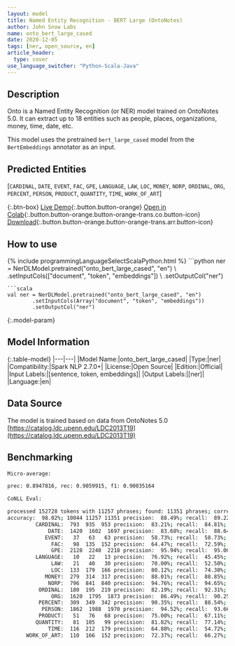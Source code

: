 ```yaml
---
layout: model
title: Named Entity Recognition - BERT Large (OntoNotes)
author: John Snow Labs
name: onto_bert_large_cased
date: 2020-12-05
tags: [ner, open_source, en]
article_header:
  type: cover
use_language_switcher: "Python-Scala-Java"
---
```


## Description

Onto is a Named Entity Recognition (or NER) model trained on OntoNotes 5.0. It can extract up to 18 entities such as people, places, organizations, money, time, date, etc.

This model uses the pretrained `bert_large_cased` model from the `BertEmbeddings` annotator as an input.

## Predicted Entities

\[`CARDINAL`, `DATE`, `EVENT`, `FAC`, `GPE`, `LANGUAGE`, `LAW`, `LOC`, `MONEY`, `NORP`, `ORDINAL`, `ORG`, `PERCENT`, `PERSON`, `PRODUCT`, `QUANTITY`, `TIME`, `WORK_OF_ART`]

{:.btn-box}
[Live Demo](https://demo.johnsnowlabs.com/public/NER_EN_18){:.button.button-orange}
[Open in Colab](https://colab.research.google.com/github/JohnSnowLabs/spark-nlp-workshop/blob/master/tutorials/streamlit_notebooks/NER_EN.ipynb){:.button.button-orange.button-orange-trans.co.button-icon}
[Download](https://s3.amazonaws.com/auxdata.johnsnowlabs.com/public/models/onto_bert_large_cased_en_2.7.0_2.4_1607198127113.zip){:.button.button-orange.button-orange-trans.arr.button-icon}

## How to use



<div class="tabs-box" markdown="1">
{% include programmingLanguageSelectScalaPython.html %}
```python
ner = NerDLModel.pretrained("onto_bert_large_cased", "en") \
        .setInputCols(["document", "token", "embeddings"]) \
        .setOutputCol("ner")

```
```scala
val ner = NerDLModel.pretrained("onto_bert_large_cased", "en")
        .setInputCols(Array("document", "token", "embeddings"))
        .setOutputCol("ner")
```
</div>

{:.model-param}
## Model Information

{:.table-model}
|---|---|
|Model Name:|onto_bert_large_cased|
|Type:|ner|
|Compatibility:|Spark NLP 2.7.0+|
|License:|Open Source|
|Edition:|Official|
|Input Labels:|[sentence, token, embeddings]|
|Output Labels:|[ner]|
|Language:|en|

## Data Source

The model is trained based on data from OntoNotes 5.0 [https://catalog.ldc.upenn.edu/LDC2013T19](https://catalog.ldc.upenn.edu/LDC2013T19)

## Benchmarking

```bash
Micro-average:

prec: 0.8947816, rec: 0.9059915, f1: 0.90035164

CoNLL Eval:

processed 152728 tokens with 11257 phrases; found: 11351 phrases; correct: 10044.
accuracy:  98.02%; 10044 11257 11351 precision:  88.49%; recall:  89.22%; FB1:  88.85
         CARDINAL:  793  935  953 precision:  83.21%; recall:  84.81%; FB1:  84.00  953
             DATE:  1420  1602  1697 precision:  83.68%; recall:  88.64%; FB1:  86.09  1697
            EVENT:   37   63   63 precision:  58.73%; recall:  58.73%; FB1:  58.73  63
              FAC:   98  135  152 precision:  64.47%; recall:  72.59%; FB1:  68.29  152
              GPE:  2128  2240  2218 precision:  95.94%; recall:  95.00%; FB1:  95.47  2218
         LANGUAGE:   10   22   13 precision:  76.92%; recall:  45.45%; FB1:  57.14  13
              LAW:   21   40   30 precision:  70.00%; recall:  52.50%; FB1:  60.00  30
              LOC:  133  179  166 precision:  80.12%; recall:  74.30%; FB1:  77.10  166
            MONEY:  279  314  317 precision:  88.01%; recall:  88.85%; FB1:  88.43  317
             NORP:  796  841  840 precision:  94.76%; recall:  94.65%; FB1:  94.71  840
          ORDINAL:  180  195  219 precision:  82.19%; recall:  92.31%; FB1:  86.96  219
              ORG:  1620  1795  1873 precision:  86.49%; recall:  90.25%; FB1:  88.33  1873
          PERCENT:  309  349  342 precision:  90.35%; recall:  88.54%; FB1:  89.44  342
           PERSON:  1862  1988  1970 precision:  94.52%; recall:  93.66%; FB1:  94.09  1970
          PRODUCT:   51   76   68 precision:  75.00%; recall:  67.11%; FB1:  70.83  68
         QUANTITY:   81  105   99 precision:  81.82%; recall:  77.14%; FB1:  79.41  99
             TIME:  116  212  179 precision:  64.80%; recall:  54.72%; FB1:  59.34  179
      WORK_OF_ART:  110  166  152 precision:  72.37%; recall:  66.27%; FB1:  69.18  152

```
